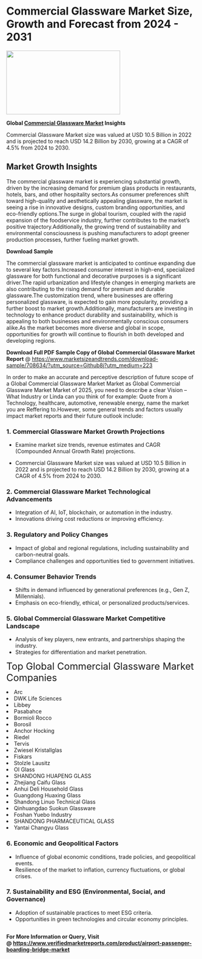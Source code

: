 <H1>Commercial Glassware Market Size, Growth and Forecast from 2024 - 2031</H1><img class="aligncenter size-medium wp-image-584254" src="https://thirdeyenews.in/wp-content/uploads/2024/09/Global-Market-Research-300x168.jpeg" alt="" width="300" height="168" /><p><strong>Global&nbsp;<a href="https://www.marketsizeandtrends.com/download-sample/708634/?utm_source=Github8j?utm_medium=223">Commercial Glassware Market</a> Insights</strong></p><p>Commercial Glassware Market size was valued at USD 10.5 Billion in 2022 and is projected to reach USD 14.2 Billion by 2030, growing at a CAGR of 4.5% from 2024 to 2030.</p><p><h2>Market Growth Insights</h2> <p>The commercial glassware market is experiencing substantial growth, driven by the increasing demand for premium glass products in restaurants, hotels, bars, and other hospitality sectors.As consumer preferences shift toward high-quality and aesthetically appealing glassware, the market is seeing a rise in innovative designs, custom branding opportunities, and eco-friendly options.The surge in global tourism, coupled with the rapid expansion of the foodservice industry, further contributes to the market’s positive trajectory.Additionally, the growing trend of sustainability and environmental consciousness is pushing manufacturers to adopt greener production processes, further fueling market growth.</p> <p><strong>Download Sample</strong></p> <p>The commercial glassware market is anticipated to continue expanding due to several key factors.Increased consumer interest in high-end, specialized glassware for both functional and decorative purposes is a significant driver.The rapid urbanization and lifestyle changes in emerging markets are also contributing to the rising demand for premium and durable glassware.The customization trend, where businesses are offering personalized glassware, is expected to gain more popularity, providing a further boost to market growth.Additionally, manufacturers are investing in technology to enhance product durability and sustainability, which is appealing to both businesses and environmentally conscious consumers alike.As the market becomes more diverse and global in scope, opportunities for growth will continue to flourish in both developed and developing regions.</p> <p><span class=""><strong>Download Full PDF Sample Copy of Global Commercial Glassware Market Report</strong> @ <a href="https://www.marketsizeandtrends.com/download-sample/708634/?utm_source=Github8j?utm_medium=223" target="_blank">https://www.marketsizeandtrends.com/download-sample/708634/?utm_source=Github8j?utm_medium=223</a></span></p><p>In order to make an accurate and perceptive description of future scope of a Global&nbsp;Commercial Glassware Market Market as Global&nbsp;Commercial Glassware Market Market of 2025, you need to describe a clear Vision &ndash; What Industry or Linda can you think of for example: Quote from a Technology, healthcare, automotive, renewable energy, name the market you are Reffering to.However, some general trends and factors usually impact market reports and their future outlook include:</p><h3>1.&nbsp;<strong>Commercial Glassware Market Growth Projections</strong></h3><ul><li>Examine market size trends, revenue estimates and CAGR (Compounded Annual Growth Rate) projections.</li><li><p>Commercial Glassware Market size was valued at USD 10.5 Billion in 2022 and is projected to reach USD 14.2 Billion by 2030, growing at a CAGR of 4.5% from 2024 to 2030.</p></li></ul><h3>2.&nbsp;<strong>Commercial Glassware Market Technological Advancements</strong></h3><ul><li>Integration of AI, IoT, blockchain, or automation in the industry.</li><li>Innovations driving cost reductions or improving efficiency.</li></ul><h3>3.&nbsp;<strong>Regulatory and Policy Changes</strong></h3><ul><li>Impact of global and regional regulations, including sustainability and carbon-neutral goals.</li><li>Compliance challenges and opportunities tied to government initiatives.</li></ul><h3>4.&nbsp;<strong>Consumer Behavior Trends</strong></h3><ul><li>Shifts in demand influenced by generational preferences (e.g., Gen Z, Millennials).</li><li>Emphasis on eco-friendly, ethical, or personalized products/services.</li></ul><h3>5.&nbsp;<strong>Global Commercial Glassware Market Competitive Landscape</strong></h3><ul><li>Analysis of key players, new entrants, and partnerships shaping the industry.</li><li>Strategies for differentiation and market penetration.</li></ul><p data-pm-slice="1 1 []"><span style="color: inherit; font-family: inherit; font-size: 25px;">Top Global Commercial Glassware Market Companies</span></p><div class="" data-test-id=""><p><li>Arc</li><li> DWK Life Sciences</li><li> Libbey</li><li> Pasabahce</li><li> Bormioli Rocco</li><li> Borosil</li><li> Anchor Hocking</li><li> Riedel</li><li> Tervis</li><li> Zwiesel Kristallglas</li><li> Fiskars</li><li> Stolzle Lausitz</li><li> OI Glass</li><li> SHANDONG HUAPENG GLASS</li><li> Zhejiang Caifu Glass</li><li> Anhui Deli Household Glass</li><li> Guangdong Huaxing Glass</li><li> Shandong Linuo Technical Glass</li><li> Qinhuangdao Suokun Glassware</li><li> Foshan Yuebo Industry</li><li> SHANDONG PHARMACEUTICAL GLASS</li><li> Yantai Changyu Glass</li></p></div><h3>6.&nbsp;<strong>Economic and Geopolitical Factors</strong></h3><ul><li>Influence of global economic conditions, trade policies, and geopolitical events.</li><li>Resilience of the market to inflation, currency fluctuations, or global crises.</li></ul><h3>7.&nbsp;<strong>Sustainability and ESG (Environmental, Social, and Governance)</strong></h3><ul><li>Adoption of sustainable practices to meet ESG criteria.</li><li>Opportunities in green technologies and circular economy principles.</li></ul><h2><strong style="font-size: 14px;">For More Information or Query, Visit @&nbsp;</strong><a style="background-color: #ffffff; font-size: 14px;" href="https://www.marketsizeandtrends.com/report/commercial-glassware-market/" target="_blank">https://www.verifiedmarketreports.com/product/airport-passenger-boarding-bridge-market</a></h2>